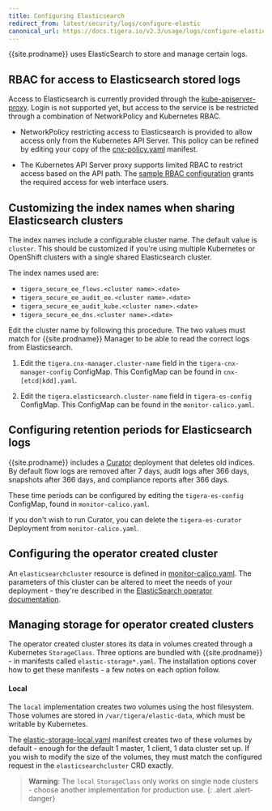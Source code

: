 ```yaml
---
title: Configuring Elasticsearch
redirect_from: latest/security/logs/configure-elastic
canonical_url: https://docs.tigera.io/v2.3/usage/logs/configure-elastic
---
```


{{site.prodname}} uses ElasticSearch to store and manage certain logs.

## RBAC for access to Elasticsearch stored logs

Access to Elasticsearch is currently provided through the [kube-apiserver-proxy](https://kubernetes.io/docs/tasks/access-application-cluster/access-cluster/#discovering-builtin-services).
Login is not supported yet, but access to the service is be restricted through
a combination of NetworkPolicy and Kubernetes RBAC.

- NetworkPolicy restricting access to Elasticsearch is provided to allow access
  only from the Kubernetes API Server.  This policy
  can be refined by editing your copy of the [cnx-policy.yaml](../../getting-started/kubernetes/installation/hosted/cnx/1.7/cnx-policy.yaml) manifest.

- The Kubernetes API Server proxy supports limited RBAC to restrict access
  based on the API path.  The [sample RBAC configuration](../../reference/cnx/rbac-tiered-policies)
  grants the required access for web interface users.

## Customizing the index names when sharing Elasticsearch clusters

The index names include a configurable cluster name.  The default value is `cluster`.  This should be customized
if you're using multiple Kubernetes or OpenShift clusters with a single shared Elasticsearch cluster.

The index names used are:
- `tigera_secure_ee_flows.<cluster name>.<date>`
- `tigera_secure_ee_audit_ee.<cluster name>.<date>`
- `tigera_secure_ee_audit_kube.<cluster name>.<date>`
- `tigera_secure_ee_dns.<cluster name>.<date>`

Edit the cluster name by following this procedure.  The two values must match for
   {{site.prodname}} Manager to be able to read the correct logs from Elasticsearch.

1. Edit the `tigera.cnx-manager.cluster-name` field in the `tigera-cnx-manager-config` ConfigMap.
   This ConfigMap can be found in `cnx-[etcd|kdd].yaml`.

1. Edit the `tigera.elasticsearch.cluster-name` field in `tigera-es-config` ConfigMap.  This ConfigMap
   can be found in the `monitor-calico.yaml`.

## Configuring retention periods for Elasticsearch logs

{{site.prodname}} includes a [Curator](https://www.elastic.co/guide/en/elasticsearch/client/curator/current/about.html)
deployment that deletes old indices.  By default flow logs are removed after 7 days,
audit logs after 366 days, snapshots after 366 days, and compliance reports
after 366 days.

These time periods can be configured by editing the `tigera-es-config` ConfigMap,
found in `monitor-calico.yaml`.

If you don't wish to run Curator, you can delete the `tigera-es-curator` Deployment
from `monitor-calico.yaml`.

## Configuring the operator created cluster

An `elasticsearchcluster` resource is defined in [monitor-calico.yaml](../../getting-started/kubernetes/installation/hosted/cnx/1.7/monitor-calico.yaml).
The parameters of this cluster can be altered to meet the needs of your deployment - they're described
in the [ElasticSearch operator documentation](https://github.com/upmc-enterprises/elasticsearch-operator).

## Managing storage for operator created clusters

The operator created cluster stores its data in volumes created through
a Kubernetes `StorageClass`.  Three options are bundled with {{site.prodname}} -
in manifests called `elastic-storage*.yaml`.  The installation options cover
how to get these manifests - a few notes on each option follow.

#### Local

The `local` implementation creates two volumes using the host filesystem.
Those volumes are stored in `/var/tigera/elastic-data`, which must be writable
by Kubernetes.

The [elastic-storage-local.yaml](../../getting-started/kubernetes/installation/hosted/cnx/1.7/elastic-storage-local.yaml)
manifest creates two of these volumes by default - enough for the default
1 master, 1 client, 1 data cluster set up.  If you wish to modify the size of
the volumes, they must match the configured request in the `elasticsearchcluster`
CRD exactly.

> **Warning**: The `local` `StorageClass` only works on single node clusters -
> choose another implementation for production use.
{: .alert .alert-danger}
